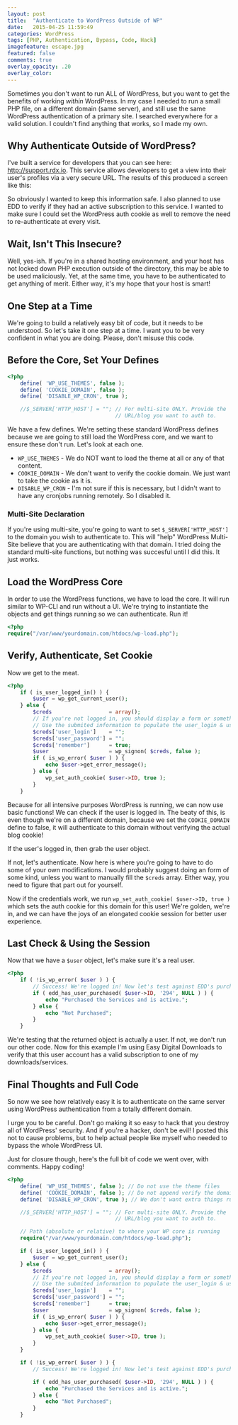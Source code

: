 ```yaml
---
layout: post
title:  "Authenticate to WordPress Outside of WP"
date:   2015-04-25 11:59:49
categories: WordPress
tags: [PHP, Authentication, Bypass, Code, Hack]
imagefeature: escape.jpg
featured: false
comments: true
overlay_opacity: .20
overlay_color: 
---
```


Sometimes you don't want to run ALL of WordPress, but you want to get the benefits of working *within* WordPress. In my case I needed to run a small PHP file, on a different domain (same server), and still use the same WordPress authentication of a primary site. I searched everywhere for a valid solution. I couldn't find anything that works, so I made my own.

<!--more-->

## Why Authenticate Outside of WordPress?

I've built a service for developers that you can see here: <a href="http://support.rdx.io">http://support.rdx.io</a>. This service allows developers to get a view into their user's profiles via a very secure URL. The results of this produced a screen like this:


So obviously I wanted to keep this information safe. I also planned to use EDD to verify if they had an active subscription to this service. I wanted to make sure I could set the WordPress auth cookie as well to remove the need to re-authenticate at every visit.

## Wait, Isn't This Insecure?
Well, yes-ish. If you're in a shared hosting environment, and your host has not locked down PHP execution outside of the directory, this may be able to be used maliciously. Yet, at the same time, you have to be authenticated to get anything of merit. Either way, it's my hope that your host is smart!



## One Step at a Time
We're going to build a relatively easy bit of code, but it needs to be understood. So let's take it one step at a time. I want you to be very confident in what you are doing. Please, don't misuse this code.

## Before the Core, Set Your Defines
```php
<?php
	define( 'WP_USE_THEMES', false );
    define( 'COOKIE_DOMAIN', false );
    define( 'DISABLE_WP_CRON', true );

    //$_SERVER['HTTP_HOST'] = ""; // For multi-site ONLY. Provide the 
    							  // URL/blog you want to auth to.
```
We have a few defines. We're setting these standard WordPress defines because we are going to still load the WordPress core, and we want to ensure these don't run. Let's look at each one.

* `WP_USE_THEMES` - We do NOT want to load the theme at all or any of that content.
* `COOKIE_DOMAIN` - We don't want to verify the cookie domain. We just want to take the cookie as it is.
* `DISABLE_WP_CRON` - I'm not sure if this is necessary, but I didn't want to have any cronjobs running remotely. So I disabled it.

### Multi-Site Declaration
If you're using multi-site, you're going to want to set `$_SERVER['HTTP_HOST']` to the domain you wish to authenticate to. This will "help" WordPress Multi-Site believe that you are authenticating with that domain. I tried doing the standard multi-site functions, but nothing was succesful until I did this. It just works.

## Load the WordPress Core
In order to use the WordPress functions, we have to load the core. It will run similar to WP-CLI and run without a UI. We're trying to instantiate the objects and get things running so we can authenticate. Run it!

```php
<?php
require("/var/www/yourdomain.com/htdocs/wp-load.php");
```

## Verify, Authenticate, Set Cookie
Now we get to the meat.

```php
<?php
    if ( is_user_logged_in() ) {
        $user = wp_get_current_user();
    } else {
        $creds                  = array();
        // If you're not logged in, you should display a form or something
        // Use the submited information to populate the user_login & user_password
        $creds['user_login']    = "";
        $creds['user_password'] = "";
        $creds['remember']      = true;
        $user                   = wp_signon( $creds, false );
        if ( is_wp_error( $user ) ) {
            echo $user->get_error_message();
        } else {
            wp_set_auth_cookie( $user->ID, true );
        }
    }
```

Because for all intensive purposes WordPress is running, we can now use basic functions! We can check if the user is logged in. The beaty of this, is even though we're on a different domain, because we set the `COOKIE_DOMAIN` define to false, it will authenticate to this domain without verifying the actual blog cookie!

If the user's logged in, then grab the user object.

If not, let's authenticate. Now here is where you're going to have to do some of your own modifications. I would probably suggest doing an form of some kind, unless you want to manually fill the `$creds` array. Either way, you need to figure that part out for yourself.

Now if the credentials work, we run `wp_set_auth_cookie( $user->ID, true )` which sets the auth cookie for this domain for this user! We're golden, we're in, and we can have the joys of an elongated cookie session for better user experience.

## Last Check & Using the Session
Now that we have a `$user` object, let's make sure it's a real user.

```php
<?php
	if ( !is_wp_error( $user ) ) {
    	// Success! We're logged in! Now let's test against EDD's purchase of my "service."
        if ( edd_has_user_purchased( $user->ID, '294', NULL ) ) {
            echo "Purchased the Services and is active.";
        } else {
            echo "Not Purchased";
        }
    }
```

We're testing that the returned object is actually a user. If not, we don't run our other code. Now for this example I'm using Easy Digital Downloads to verify that this user account has a valid subscription to one of my downloads/services.

## Final Thoughts and Full Code
So now we see how relatively easy it is to authenticate on the same server using WordPress authentication from a totally different domain. 

I urge you to be careful. Don't go making it so easy to hack that you destroy all of WordPress' security. And if you're a hacker, don't be evil! I posted this not to cause problems, but to help actual people like myself who needed to bypass the whole WordPress UI.

Just for closure though, here's the full bit of code we went over, with comments. Happy coding!

```php
<?php
    define( 'WP_USE_THEMES', false ); // Do not use the theme files
    define( 'COOKIE_DOMAIN', false ); // Do not append verify the domain to the cookie
    define( 'DISABLE_WP_CRON', true ); // We don't want extra things running...

    //$_SERVER['HTTP_HOST'] = ""; // For multi-site ONLY. Provide the 
    							  // URL/blog you want to auth to.

    // Path (absolute or relative) to where your WP core is running
    require("/var/www/yourdomain.com/htdocs/wp-load.php");

    if ( is_user_logged_in() ) {
        $user = wp_get_current_user();
    } else {
        $creds                  = array();
        // If you're not logged in, you should display a form or something
        // Use the submited information to populate the user_login & user_password
        $creds['user_login']    = "";
        $creds['user_password'] = "";
        $creds['remember']      = true;
        $user                   = wp_signon( $creds, false );
        if ( is_wp_error( $user ) ) {
            echo $user->get_error_message();
        } else {
            wp_set_auth_cookie( $user->ID, true );
        }
    }

    if ( !is_wp_error( $user ) ) {
    	// Success! We're logged in! Now let's test against EDD's purchase of my "service."

        if ( edd_has_user_purchased( $user->ID, '294', NULL ) ) {
            echo "Purchased the Services and is active.";
        } else {
            echo "Not Purchased";
        }
    }
```
